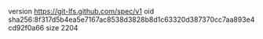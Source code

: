 version https://git-lfs.github.com/spec/v1
oid sha256:8f317d5b4ea5e7167ac8538d3828b8d1c63320d387370cc7aa893e4cd92f0a66
size 2204
